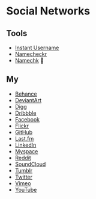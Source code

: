 # Social Networks

<!--
<username>hq
<username>inc
be<username>
-->

## Tools

- [Instant Username](https://instantusername.com)
- [Namecheckr](https://namecheckr.com)
- [Namechk](https://namechk.com) 🌟

## My

- [Behance](https://behance.net/brunowego)
- [DeviantArt](https://deviantart.com/brunowego)
- [Digg](https://digg.com/u/brunowego)
- [Dribbble](https://dribbble.com/brunowego)
- [Facebook](https://facebook.com/brunowego/)
- [Flickr](https://flickr.com/photos/brunowego)
- [GitHub](https://github.com/brunowego)
- [Last.fm](https://last.fm/user/brunowego)
- [LinkedIn](https://linkedin.com/in/brunowego)
- [Myspace](https://myspace.com/brunowego)
- [Reddit](https://reddit.com/user/brunowego)
- [SoundCloud](https://soundcloud.com/brunowego)
- [Tumblr](https://brunowego.tumblr.com)
- [Twitter](https://twitter.com/brunowego)
- [Vimeo](https://vimeo.com/brunowego)
- [YouTube](https://youtube.com/brunowego)
